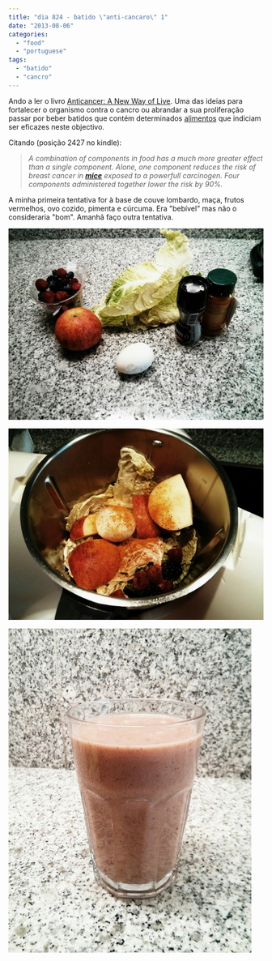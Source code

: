 ```yaml
---
title: "dia 824 - batido \"anti-cancaro\" 1"
date: "2013-08-06"
categories: 
  - "food"
  - "portuguese"
tags: 
  - "batido"
  - "cancro"
---
```


Ando a ler o livro [Anticancer: A New Way of Live](http://www.anticancerbook.com/book.html). Uma das ideias para fortalecer o organismo contra o cancro ou abrandar a sua proliferação passar por beber batidos que contém determinados [alimentos](http://www.eattodefeat.org/foodlist) que indiciam ser eficazes neste objectivo.

  

Citando (posição 2427 no kindle):

> _A combination of components in food has a much more greater effect than a single component. Alone, one component reduces the risk of breast cancer in **[mice](http://en.wikipedia.org/wiki/Mice)** exposed to a powerfull carcinogen. Four components administered together lower the risk by 90%._

A minha primeira tentativa for à base de couve lombardo, maça, frutos vermelhos, ovo cozido, pimenta e cúrcuma. Era "bebível" mas não o consideraria "bom". Amanhã faço outra tentativa. 

  

[![](images/IMG_20130806_211442.JPG)](http://lh3.ggpht.com/-fDlGoYAoOQ8/UgFZ2yn2jAI/AAAAAAAAFlw/4cpCK_nluCA/s1600/IMG_20130806_211442.JPG)

  

 [![](images/IMG_20130806_211501.JPG)](http://lh4.ggpht.com/-pUAj0Q8s7YM/UgFZyEmClYI/AAAAAAAAFlg/yDUGE85EzSI/s1600/IMG_20130806_211501.JPG) 

  

 [![](images/IMG_20130806_211517.JPG)](http://lh4.ggpht.com/-7s6VgP--xHM/UgFZz7YnjpI/AAAAAAAAFlo/wwR_xzU-2aY/s1600/IMG_20130806_211517.JPG)
